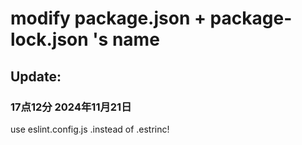 # modify package.json + package-lock.json 's name
## Update:
### 17点12分 2024年11月21日
use eslint.config.js .instead of .estrinc!

